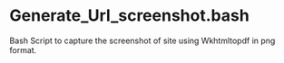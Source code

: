 # Generate_Url_screenshot.bash
Bash Script to capture the screenshot of site using Wkhtmltopdf in png format. 
